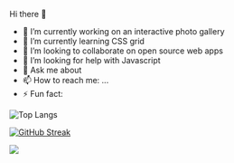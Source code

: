  Hi there 👋

- 🔭 I’m currently working on an interactive photo gallery
- 🌱 I’m currently learning CSS grid
- 👯 I’m looking to collaborate on open source web apps
- 🤔 I’m looking for help with Javascript
- 💬 Ask me about 
- 📫 How to reach me: ...
- ⚡ Fun fact: 

![Top Langs](https://github-readme-stats.vercel.app/api/top-langs/?username=Hermeshasnowings&layout=compact)

[![GitHub Streak](http://github-readme-streak-stats.herokuapp.com?user=Hermeshasnowings&theme=dark)](https://git.io/streak-stats)

<img src="https://www.codewars.com/users/Hermeshasnowings/badges/large">
